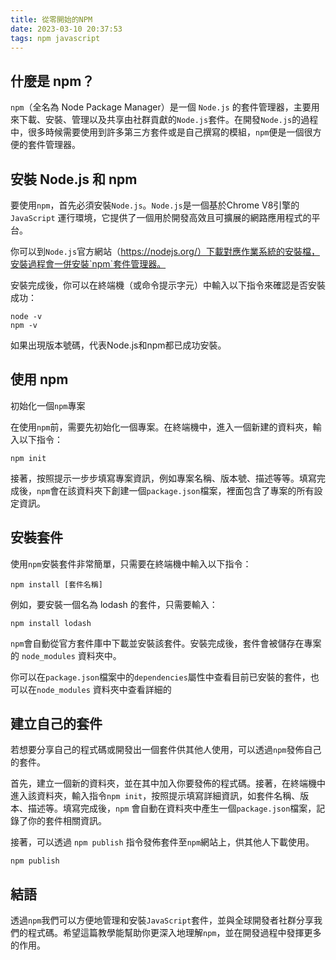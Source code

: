 ```yaml
---
title: 從零開始的NPM
date: 2023-03-10 20:37:53
tags: npm javascript
---
```


## 什麼是 npm？

`npm`（全名為 Node Package Manager）是一個 `Node.js` 的套件管理器，主要用來下載、安裝、管理以及共享由社群貢獻的`Node.js`套件。在開發`Node.js`的過程中，很多時候需要使用到許多第三方套件或是自己撰寫的模組，`npm`便是一個很方便的套件管理器。

## 安裝 Node.js 和 npm

要使用`npm`，首先必須安裝`Node.js`。`Node.js`是一個基於Chrome V8引擎的`JavaScript` 運行環境，它提供了一個用於開發高效且可擴展的網路應用程式的平台。

你可以到`Node.js`官方網站（https://nodejs.org/）下載對應作業系統的安裝檔，安裝過程會一併安裝`npm`套件管理器。

安裝完成後，你可以在終端機（或命令提示字元）中輸入以下指令來確認是否安裝成功：

```shell
node -v
npm -v
```

如果出現版本號碼，代表Node.js和npm都已成功安裝。

## 使用 npm

初始化一個`npm`專案

在使用`npm`前，需要先初始化一個專案。在終端機中，進入一個新建的資料夾，輸入以下指令：

```shell
npm init
```

接著，按照提示一步步填寫專案資訊，例如專案名稱、版本號、描述等等。填寫完成後，`npm`會在該資料夾下創建一個`package.json`檔案，裡面包含了專案的所有設定資訊。

## 安裝套件

使用`npm`安裝套件非常簡單，只需要在終端機中輸入以下指令：

```shell
npm install [套件名稱]
```

例如，要安裝一個名為 lodash 的套件，只需要輸入：

```shell
npm install lodash
```

`npm`會自動從官方套件庫中下載並安裝該套件。安裝完成後，套件會被儲存在專案的 `node_modules` 資料夾中。

你可以在`package.json`檔案中的`dependencies`屬性中查看目前已安裝的套件，也可以在`node_modules` 資料夾中查看詳細的

## 建立自己的套件

若想要分享自己的程式碼或開發出一個套件供其他人使用，可以透過`npm`發佈自己的套件。

首先，建立一個新的資料夾，並在其中加入你要發佈的程式碼。接著，在終端機中進入該資料夾，輸入指令`npm init`，按照提示填寫詳細資訊，如套件名稱、版本、描述等。填寫完成後，`npm` 會自動在資料夾中產生一個`package.json`檔案，記錄了你的套件相關資訊。

接著，可以透過 `npm publish` 指令發佈套件至`npm`網站上，供其他人下載使用。

```shell
npm publish
```

## 結語

透過`npm`我們可以方便地管理和安裝`JavaScript`套件，並與全球開發者社群分享我們的程式碼。希望這篇教學能幫助你更深入地理解`npm`，並在開發過程中發揮更多的作用。
